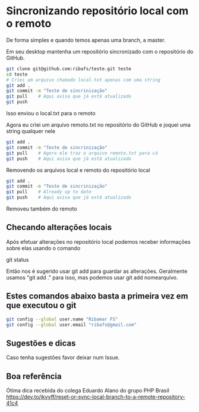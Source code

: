 # Sincronizando repositório local com o remoto
De forma simples e quando temos apenas uma branch, a master.

Em seu desktop mantenha um repositório sincronizado com o repositório do GitHub.

```bash
git clone git@github.com:ribafs/teste.git teste
cd teste
# Criei um arquivo chamado local.txt apenas com uma string
git add .
git commit -m "Teste de sincrinização"
git pull    # Aqui avisa que já está atualizado
git push
```
Isso enviou o local.txt para o remoto

Agora eu criei um arquivo remoto.txt no repositório do GitHub e joquei uma string qualquer nele
```bash
git add .
git commit -m "Teste de sincrinização"
git pull    # Agora ele traz o arquivo remoto.txt para cá
git push    # Aqui avisa que já está atualizado
```

Removendo os arquivos local e remoto do repositório local
```bash
git add .
git commit -m "Teste de sincrinização"
git pull    # Already up to date
git push    # Aqui avisa que já está atualizado
```
Removeu também do remoto

## Checando alterações locais
Após efetuar alterações no repositório local podemos receber informações sobre elas usando o comando

git status

Então nos é sugerido usar git add para guardar as alterações. Geralmente usamos "git add ." para isso, mas podemos usar git add nomearquivo.

## Estes comandos abaixo basta a primeira vez em que executou o git
```bash
git config --global user.name "Ribamar FS"
git config --global user.email "ribafs@gmail.com"
```
## Sugestões e dicas
Caso tenha sugestões favor deixar num Issue.

## Boa referência
Ótima dica recebida do colega Eduardo Alano do grupo PHP Brasil
https://dev.to/jkvyff/reset-or-sync-local-branch-to-a-remote-repository-41c4
